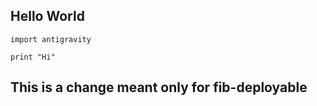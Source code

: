## Hello World

    import antigravity

    print "Hi"

## This is a change meant only for fib-deployable
